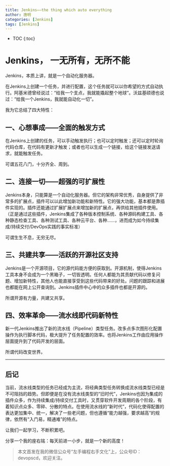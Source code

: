 ```yaml
---
title: Jenkins——the thing which auto everything
author: 唐明
categories: [Jenkins]
tags: [Jenkins]
---
```

* TOC
{:toc}

# Jenkins， 一无所有，无所不能

Jenkins，本质上讲，就是一个自动化服务器。

在Jenkins上创建一个任务，并进行配置，这个任务就可以以你希望的方式自动执行。阿基米德曾经说过：“给我一个支点，我就能撬起整个地球”。沃兹基硕德也说过：“给我一个Jenkins，我就能自动化一切”。

<!--以上为摘要内容-->

我为它总结了四大特性：

## 一、心想事成——全面的触发方式

在Jenkins上创建的任务，可以手动触发执行；也可以定时触发；还可以定时轮询代码仓库，在代码有更新才触发；或者也可以生成一个链接，给这个链接发送请求，就能触发任务。

可谓五花八门，十分齐全、周到。

## 二、连接一切——超强的可扩展性

Jenkins本身，只能算是一个自动化服务器。但它的架构非常优秀，自身提供了非常多的扩展点，插件可以以此增加新功能和新特性。它的强大功能，基本都是靠插件实现的。插件还能通过扩展扩展点来增加新的扩展点，再供给其他插件使用。（正是通过这些插件，Jenkins集成了各种版本控制系统、各种源码构建工具、各种静态检查工具、各种测试工具、各种云平台、各种……，进而成为如今持续集成/持续交付/DevOps实践的事实标准）

可谓生生不息，无穷无尽。

## 三、共建共享——活跃的开源社区支持

Jenkins是一个开源项目，它的源代码能方便的获取到。开源机制，使得Jenkins工具本身不会成为一个黑箱子，一切皆透明。任何人都能为其贡献代码以修复问题、增加新特性，其他人也能直接享受到这些代码带来的好处。问题的跟踪和进展也都能在网上公开查询到。Jenkins插件中心中的众多插件也都是开源的。

所谓开源有力量，共建又共享。

## 四、效率革命——流水线即代码新特性

新一代Jenkins推出了新的流水线（Pipeline）类型任务。改多点多次图形化配置操作为执行脚本代码，极大提升了任务配置的效率。也将Jenkins工作由应用操作层面提升到了代码开发的层面。

所谓代码改变世界。

---

## 后记

当前，流水线类型的任务已经成为主流，将经典类型任务转换成流水线类型已经是不可阻挡的趋势。但即便是在没有流水线类型的“旧时代”，Jenkins也因为集成的插件众多，作为持续集成/持续交付工具时，又贯穿软件开发周期的各个阶段，有着知识点众多、零碎、分散的特点。在使用流水线的“新时代”，代码化使得配置的表达更加集中、统一，解决了一些老问题，但也遵循“能力越强，要求越高”的规律，依然有“入门易，精通难”的特点。

让我们一起学习，不断积累吧。

分享一个我的座右铭：每天前进一小步，就是一个新的高度！

>本文首发在我的微信公众号“左手编程右手文化”上，公众号ID：devopscd，欢迎关注。